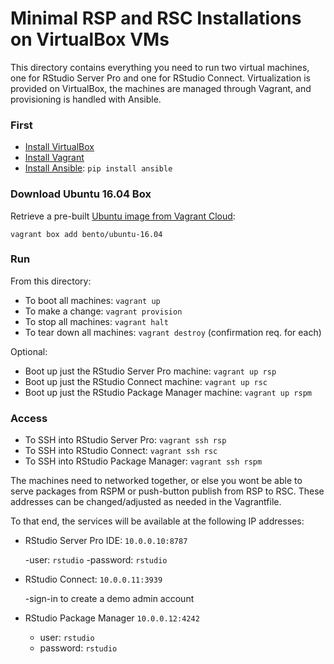 # Minimal RSP and RSC Installations on VirtualBox VMs

This directory contains everything you need to run two virtual machines, one for RStudio Server Pro and one for RStudio Connect. Virtualization is provided on VirtualBox, the machines are managed through Vagrant, and provisioning is handled with Ansible.

### First

- [Install VirtualBox](https://www.virtualbox.org/)
- [Install Vagrant](https://www.vagrantup.com/downloads.html)
- [Install Ansible](https://docs.ansible.com/ansible/latest/installation_guide/intro_installation.html#installing-the-control-machine): `pip install ansible`

### Download Ubuntu 16.04 Box

Retrieve a pre-built [Ubuntu image from Vagrant Cloud](https://app.vagrantup.com/bento/boxes/ubuntu-16.04):

```
vagrant box add bento/ubuntu-16.04
```

### Run

From this directory:

- To boot all machines: `vagrant up`
- To make a change: `vagrant provision`
- To stop all machines: `vagrant halt`
- To tear down all machines: `vagrant destroy` (confirmation req. for each)

Optional:
- Boot up just the RStudio Server Pro machine: `vagrant up rsp`
- Boot up just the RStudio Connect machine: `vagrant up rsc`
- Boot up just the RStudio Package Manager machine: `vagrant up rspm`


### Access

- To SSH into RStudio Server Pro: `vagrant ssh rsp`
- To SSH into RStudio Connect: `vagrant ssh rsc`
- To SSH into RStudio Package Manager: `vagrant ssh rspm`

The machines need to networked together, or else you wont be able to serve packages from RSPM or push-button publish from RSP to RSC. These addresses can be changed/adjusted as needed in the Vagrantfile.

To that end, the services will be available at the following IP addresses:

 - RStudio Server Pro IDE: `10.0.0.10:8787`

    -user: `rstudio`
    -password: `rstudio`

 - RStudio Connect: `10.0.0.11:3939`

    -sign-in to create a demo admin account

 - RStudio Package Manager `10.0.0.12:4242`

 	- user: `rstudio`
 	- password: `rstudio`
